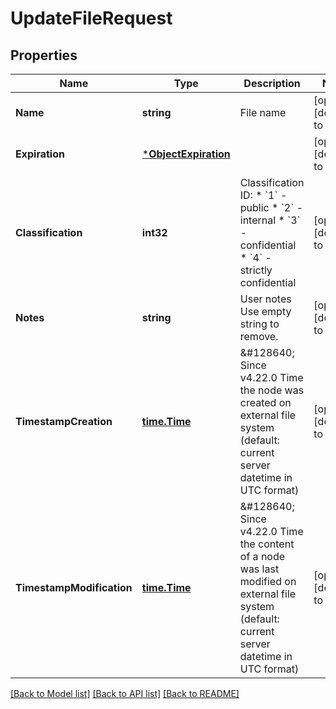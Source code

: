 # UpdateFileRequest

## Properties
Name | Type | Description | Notes
------------ | ------------- | ------------- | -------------
**Name** | **string** | File name | [optional] [default to null]
**Expiration** | [***ObjectExpiration**](ObjectExpiration.md) |  | [optional] [default to null]
**Classification** | **int32** | Classification ID:  * &#x60;1&#x60; - public  * &#x60;2&#x60; - internal  * &#x60;3&#x60; - confidential  * &#x60;4&#x60; - strictly confidential | [optional] [default to null]
**Notes** | **string** | User notes  Use empty string to remove. | [optional] [default to null]
**TimestampCreation** | [**time.Time**](time.Time.md) | &amp;#128640; Since v4.22.0  Time the node was created on external file system  (default: current server datetime in UTC format) | [optional] [default to null]
**TimestampModification** | [**time.Time**](time.Time.md) | &amp;#128640; Since v4.22.0  Time the content of a node was last modified on external file system  (default: current server datetime in UTC format) | [optional] [default to null]

[[Back to Model list]](../README.md#documentation-for-models) [[Back to API list]](../README.md#documentation-for-api-endpoints) [[Back to README]](../README.md)

